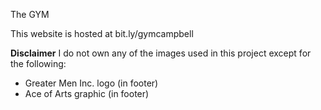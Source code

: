 The GYM

This website is hosted at bit.ly/gymcampbell

**Disclaimer**
I do not own any of the images used in this project except for the following:

* Greater Men Inc. logo (in footer)
* Ace of Arts graphic (in footer)
